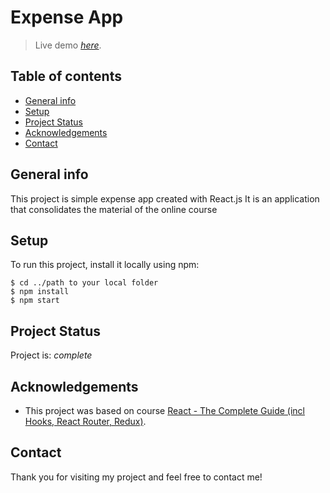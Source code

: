 # Expense App

> Live demo [_here_](https://react-expense-app-9541e.web.app).

## Table of contents
* [General info](#general-info)
* [Setup](#setup)
* [Project Status](#project-status)
* [Acknowledgements](#acknowledgements)
* [Contact](#contact)


## General info
This project is simple expense app created with React.js
It is an application that consolidates the material of the online course

	
## Setup
To run this project, install it locally using npm:

```
$ cd ../path to your local folder
$ npm install
$ npm start
```


## Project Status
Project is: _complete_


## Acknowledgements
- This project was based on course [React - The Complete Guide (incl Hooks, React Router, Redux)](https://www.udemy.com/course/react-the-complete-guide-incl-redux/).


## Contact
Thank you for visiting my project and feel free to contact me!
